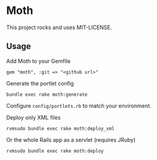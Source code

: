 # Moth

This project rocks and uses MIT-LICENSE.

## Usage

Add Moth to your Gemfile

    gem "moth", :git => "<github url>"

Generate the portlet config

    bundle exec rake moth:generate

Configure `config/portlets.rb` to match your environment.

Deploy only XML files

    rvmsudo bundle exec rake moth:deploy_xml

Or the whole Rails app as a servlet (requires JRuby)

    rvmsudo bundle exec rake moth:deploy
